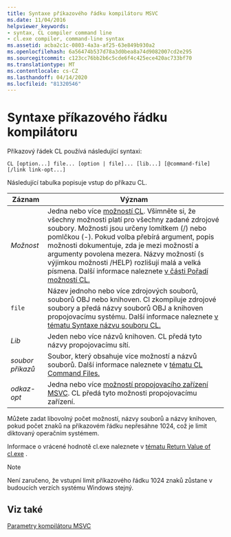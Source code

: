 ```yaml
---
title: Syntaxe příkazového řádku kompilátoru MSVC
ms.date: 11/04/2016
helpviewer_keywords:
- syntax, CL compiler command line
- cl.exe compiler, command-line syntax
ms.assetid: acba2c1c-0803-4a3a-af25-63e849b930a2
ms.openlocfilehash: 6a56474b537d78a3d0bea8a74d9082007cd2e295
ms.sourcegitcommit: c123cc76bb2b6c5cde6f4c425ece420ac733bf70
ms.translationtype: MT
ms.contentlocale: cs-CZ
ms.lasthandoff: 04/14/2020
ms.locfileid: "81320546"
---
```

# <a name="compiler-command-line-syntax"></a>Syntaxe příkazového řádku kompilátoru

Příkazový řádek CL používá následující syntaxi:

```
CL [option...] file... [option | file]... [lib...] [@command-file] [/link link-opt...]
```

Následující tabulka popisuje vstup do příkazu CL.

|Záznam|Význam|
|-----------|-------------|
|*Možnost*|Jedna nebo více [možností CL](compiler-options.md). Všimněte si, že všechny možnosti platí pro všechny zadané zdrojové soubory. Možnosti jsou určeny lomítkem (/) nebo pomlčkou (-). Pokud volba přebírá argument, popis možnosti dokumentuje, zda je mezi možností a argumenty povolena mezera. Názvy možností (s výjimkou možnosti /HELP) rozlišují malá a velká písmena. Další informace naleznete [v části Pořadí možností CL.](order-of-cl-options.md)|
|`file`|Název jednoho nebo více zdrojových souborů, souborů OBJ nebo knihoven. Cl zkompiluje zdrojové soubory a předá názvy souborů OBJ a knihoven propojovacímu systému. Další informace naleznete [v tématu Syntaxe názvu souboru CL.](cl-filename-syntax.md)|
|*Lib*|Jeden nebo více názvů knihoven. CL předá tyto názvy propojovacímu sítí.|
|*soubor příkazů*|Soubor, který obsahuje více možností a názvů souborů. Další informace naleznete v [tématu CL Command Files.](cl-command-files.md)|
|*odkaz-opt*|Jedna nebo více [možností propojovacího zařízení MSVC](linker-options.md). CL předá tyto možnosti propojovacímu zařízení.|

Můžete zadat libovolný počet možností, názvy souborů a názvy knihoven, pokud počet znaků na příkazovém řádku nepřesáhne 1024, což je limit diktovaný operačním systémem.

Informace o vrácené hodnotě cl.exe naleznete v [tématu Return Value of cl.exe](return-value-of-cl-exe.md) .

> [!NOTE]
> Není zaručeno, že vstupní limit příkazového řádku 1024 znaků zůstane v budoucích verzích systému Windows stejný.

## <a name="see-also"></a>Viz také

[Parametry kompilátoru MSVC](compiler-options.md)
